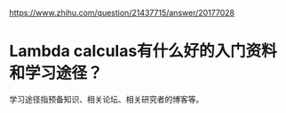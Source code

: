 https://www.zhihu.com/question/21437715/answer/20177028




# Lambda calculas有什么好的入门资料和学习途径？

学习途径指预备知识、相关论坛、相关研究者的博客等。















































